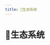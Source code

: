 ```yaml
---
title: 🌿生态系统
---
```

# 🌿生态系统

<p>&emsp;</p>   
<a-row :gutter="[32,32]">
	<Card 
		cover="https://plat.wgpsec.org/img/left_bg.9039904f.png" 
		link="https://plat.wgpsec.org/" 
		title="狼组安全平台" 
		author="在线工具集合平台" 
	/>
	<Card 
		cover="https://gitee.com/wintrysec/images/raw/master//wolf-pan.png" 
		link="https://pan.wgpsec.org" 
		title="狼盘" 
		author="安全工具下载（带宽满速）" 
	/>
	<Card 
		cover="https://gitee.com/wintrysec/images/raw/master//pocpeiqi.png" 
		link="https://wiki.wgpsec.org/" 
		title="狼组漏洞库" 
		author="WgpSec wiki文库" 
	/>
	<Card 
		cover="https://gitee.com/wintrysec/images/raw/master//Gop.png" 
		link="https://go.wgpsec.org/" 
		title="渗透资源库" 
		author="精选渗透工具链接导航" 
	/>
	
</a-row>


<style>
.ant-card-hoverable{
	cursor: default;
}
.reset-height{
	max-height: 164px;
}
.ant-card-hoverable:hover {
	-webkit-box-shadow: 0 9px 20px -8px rgba(0,0,0,.18);
	box-shadow: 0 9px 20px -8px rgba(0,0,0,.18);
}
.mobile-adapt{
	padding: 0 9rem;
	text-align:center
}

@media (max-width: 767px) {
  .mobile-adapt{
		padding: 0;
	}
}
</style>

